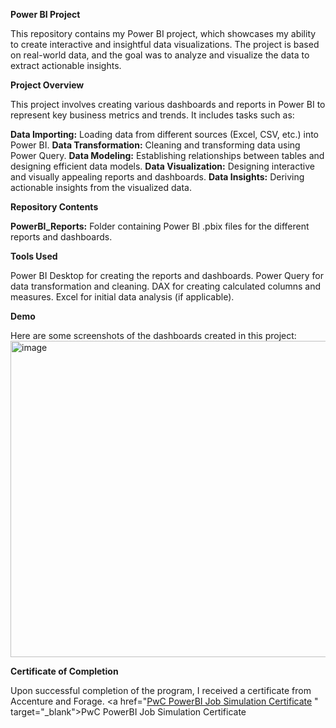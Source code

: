 **Power BI Project**

This repository contains my Power BI project, which showcases my ability to create interactive and insightful data visualizations. The project is based on real-world data, and the goal was to analyze and visualize the data to extract actionable insights.

**Project Overview**

This project involves creating various dashboards and reports in Power BI to represent key business metrics and trends. It includes tasks such as:

**Data Importing:** Loading data from different sources (Excel, CSV, etc.) into Power BI.
**Data Transformation:** Cleaning and transforming data using Power Query.
**Data Modeling:** Establishing relationships between tables and designing efficient data models.
**Data Visualization:** Designing interactive and visually appealing reports and dashboards.
**Data Insights:** Deriving actionable insights from the visualized data.

**Repository Contents**

**PowerBI_Reports:** Folder containing Power BI .pbix files for the different reports and dashboards.

**Tools Used**

Power BI Desktop for creating the reports and dashboards.
Power Query for data transformation and cleaning.
DAX for creating calculated columns and measures.
Excel for initial data analysis (if applicable).

**Demo**

Here are some screenshots of the dashboards created in this project:
<img width="506" alt="image" src="https://github.com/user-attachments/assets/c049ab37-720e-48b9-8792-5621fd4ffcae" />

**Certificate of Completion**

Upon successful completion of the program, I received a certificate from Accenture and Forage.
<a href="<a href="https://your-repo-link/certificates/google-data-analytics.pdf" target="_blank">PwC PowerBI Job Simulation Certificate</a>
" target="_blank">PwC PowerBI Job Simulation Certificate</a>
